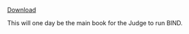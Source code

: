 [Download][download]

This will one day be the main book for the Judge to run BIND.

[download]: https://gitlab.com/bindrpg/judgement/-/jobs/artifacts/master/raw/judgement.pdf?job=compile_pdf
